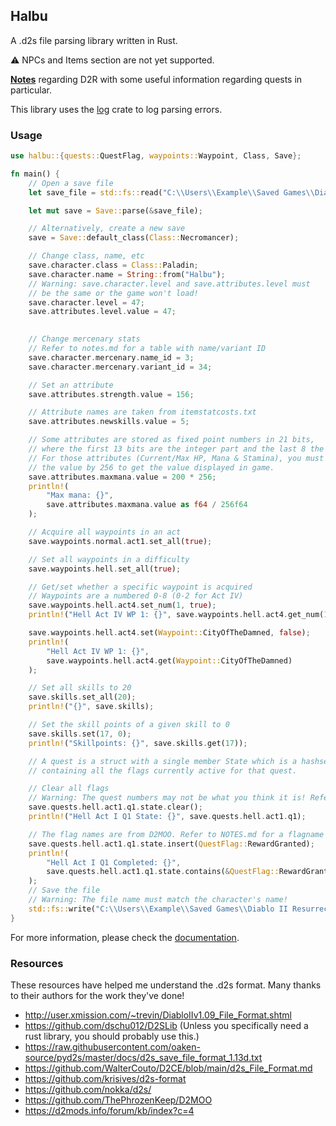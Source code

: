 ## Halbu

A .d2s file parsing library written in Rust.

⚠ NPCs and Items section are not yet supported.

**[Notes](https://github.com/feored/halbu/blob/main/notes.md)** regarding D2R with some useful information regarding quests in particular.

This library uses the [log](https://docs.rs/log/latest/log/) crate to log parsing errors.

### Usage

```rs
use halbu::{quests::QuestFlag, waypoints::Waypoint, Class, Save};

fn main() {
    // Open a save file
    let save_file = std::fs::read("C:\\Users\\Example\\Saved Games\\Diablo II Resurrected\\Jamella.d2s").unwrap();

    let mut save = Save::parse(&save_file);

    // Alternatively, create a new save
    save = Save::default_class(Class::Necromancer);

    // Change class, name, etc
    save.character.class = Class::Paladin;
    save.character.name = String::from("Halbu");
    // Warning: save.character.level and save.attributes.level must
    // be the same or the game won't load!
    save.character.level = 47;
    save.attributes.level.value = 47;
    

    // Change mercenary stats
    // Refer to notes.md for a table with name/variant ID
    save.character.mercenary.name_id = 3;
    save.character.mercenary.variant_id = 34;

    // Set an attribute
    save.attributes.strength.value = 156;

    // Attribute names are taken from itemstatcosts.txt
    save.attributes.newskills.value = 5;

    // Some attributes are stored as fixed point numbers in 21 bits,
    // where the first 13 bits are the integer part and the last 8 the decimal
    // For those attributes (Current/Max HP, Mana & Stamina), you must multiply
    // the value by 256 to get the value displayed in game.
    save.attributes.maxmana.value = 200 * 256;
    println!(
        "Max mana: {}",
        save.attributes.maxmana.value as f64 / 256f64
    );

    // Acquire all waypoints in an act
    save.waypoints.normal.act1.set_all(true);

    // Set all waypoints in a difficulty
    save.waypoints.hell.set_all(true);

    // Get/set whether a specific waypoint is acquired
    // Waypoints are a numbered 0-8 (0-2 for Act IV)
    save.waypoints.hell.act4.set_num(1, true);
    println!("Hell Act IV WP 1: {}", save.waypoints.hell.act4.get_num(1));

    save.waypoints.hell.act4.set(Waypoint::CityOfTheDamned, false);
    println!(
        "Hell Act IV WP 1: {}",
        save.waypoints.hell.act4.get(Waypoint::CityOfTheDamned)
    );

    // Set all skills to 20
    save.skills.set_all(20);
    println!("{}", save.skills);

    // Set the skill points of a given skill to 0
    save.skills.set(17, 0);
    println!("Skillpoints: {}", save.skills.get(17));

    // A quest is a struct with a single member State which is a hashset
    // containing all the flags currently active for that quest.

    // Clear all flags
    // Warning: The quest numbers may not be what you think it is! Refer to NOTES.md.
    save.quests.hell.act1.q1.state.clear();
    println!("Hell Act I Q1 State: {}", save.quests.hell.act1.q1);

    // The flag names are from D2MOO. Refer to NOTES.md for a flagname <> bit # table.
    save.quests.hell.act1.q1.state.insert(QuestFlag::RewardGranted);
    println!(
        "Hell Act I Q1 Completed: {}",
        save.quests.hell.act1.q1.state.contains(&QuestFlag::RewardGranted)
    );
    // Save the file
    // Warning: The file name must match the character's name!
    std::fs::write("C:\\Users\\Example\\Saved Games\\Diablo II Resurrected\\Halbu.d2s", save.to_bytes()).unwrap();
}

```
For more information, please check the [documentation](https://docs.rs/halbu/0.1.0/halbu/).

### Resources

These resources have helped me understand the .d2s format. Many thanks to their authors for the work they've done!

* http://user.xmission.com/~trevin/DiabloIIv1.09_File_Format.shtml
* https://github.com/dschu012/D2SLib (Unless you specifically need a rust library, you should probably use this.)
* https://raw.githubusercontent.com/oaken-source/pyd2s/master/docs/d2s_save_file_format_1.13d.txt
* https://github.com/WalterCouto/D2CE/blob/main/d2s_File_Format.md
* https://github.com/krisives/d2s-format
* https://github.com/nokka/d2s/
* https://github.com/ThePhrozenKeep/D2MOO
* https://d2mods.info/forum/kb/index?c=4
